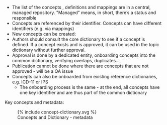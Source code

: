 
* The list of the concepts , definitions and mappings are in a central, managed repository.
"Managed" means, in short, there’s a status and responsible
* Concepts are referenced by their identifier. Concepts can have different identifiers (e.g. via mappings)
* New concepts can be created:
* Authors should consult the core dictionary to see if a concept is defined. If a concept exists and is approved, it can be used in the topic dictionary without further approval.
* Approval is done by a dedicated entity, onboarding concepts into the common dictionary, verifying overlaps, duplicates...
* Publication cannot be done where there are concepts that are not approved - will be a QA issue
* Concepts can also be onboarded from existing reference dictionaries, e.g. ICD-11 or IPS
  * The onboarding process is the same - at the end, all concepts have one key identifier and are thus part of the common dictionary

Key concepts and metadata:

<figure>
  {% include concept-dictionary.svg %}
  <figcaption>Concepts and Dictionary - metadata</figcaption>
</figure>


